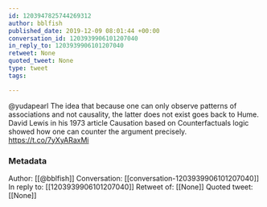 ```yaml
---
id: 1203947825744269312
author: bblfish
published_date: 2019-12-09 08:01:44 +00:00
conversation_id: 1203939906101207040
in_reply_to: 1203939906101207040
retweet: None
quoted_tweet: None
type: tweet
tags:

---
```


@yudapearl The idea that because one can only observe patterns of associations and not causality, the latter does not exist goes back to Hume. David Lewis in his 1973 article Causation based on Counterfactuals logic showed how one can counter the argument precisely. 
https://t.co/7yXyARaxMi

### Metadata

Author: [[@bblfish]]
Conversation: [[conversation-1203939906101207040]]
In reply to: [[1203939906101207040]]
Retweet of: [[None]]
Quoted tweet: [[None]]
